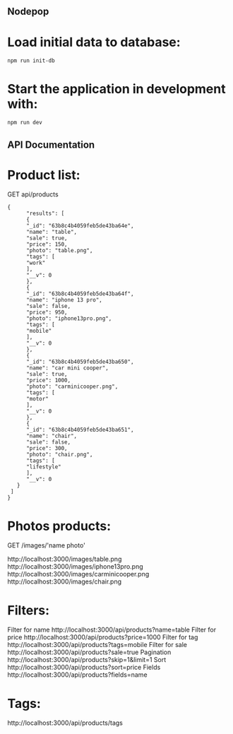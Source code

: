## Nodepop

# Load initial data to database:

```
npm run init-db
```

# Start the application in development with:

```sh
npm run dev
```

## API Documentation

# Product list:

GET api/products

```
{
      "results": [
      {
      "_id": "63b8c4b4059feb5de43ba64e",
      "name": "table",
      "sale": true,
      "price": 150,
      "photo": "table.png",
      "tags": [
      "work"
      ],
      "__v": 0
      },
      {
      "_id": "63b8c4b4059feb5de43ba64f",
      "name": "iphone 13 pro",
      "sale": false,
      "price": 950,
      "photo": "iphone13pro.png",
      "tags": [
      "mobile"
      ],
      "__v": 0
      },
      {
      "_id": "63b8c4b4059feb5de43ba650",
      "name": "car mini cooper",
      "sale": true,
      "price": 1000,
      "photo": "carminicooper.png",
      "tags": [
      "motor"
      ],
      "__v": 0
      },
      {
      "_id": "63b8c4b4059feb5de43ba651",
      "name": "chair",
      "sale": false,
      "price": 300,
      "photo": "chair.png",
      "tags": [
      "lifestyle"
      ],
      "__v": 0
   }
 ]
}

```

# Photos products:

GET /images/'name photo'

http://localhost:3000/images/table.png
http://localhost:3000/images/iphone13pro.png
http://localhost:3000/images/carminicooper.png
http://localhost:3000/images/chair.png

# Filters:

Filter for name  http://localhost:3000/api/products?name=table
Filter for price  http://localhost:3000/api/products?price=1000
Filter for tag  http://localhost:3000/api/products?tags=mobile
Filter for sale http://localhost:3000/api/products?sale=true
Pagination http://localhost:3000/api/products?skip=1&limit=1
Sort http://localhost:3000/api/products?sort=price
Fields http://localhost:3000/api/products?fields=name

# Tags:

http://localhost:3000/api/products/tags